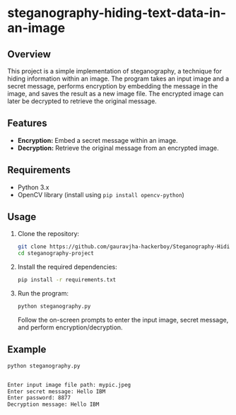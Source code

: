 # steganography-hiding-text-data-in-an-image


## Overview

This project is a simple implementation of steganography, a technique for hiding information within an image. The program takes an input image and a secret message, performs encryption by embedding the message in the image, and saves the result as a new image file. The encrypted image can later be decrypted to retrieve the original message.

## Features

- **Encryption:** Embed a secret message within an image.
- **Decryption:** Retrieve the original message from an encrypted image.

## Requirements

- Python 3.x
- OpenCV library (install using `pip install opencv-python`)

## Usage

1. Clone the repository:

    ```bash
    git clone https://github.com/gauravjha-hackerboy/Steganography-Hiding-text-in-image.git
    cd steganography-project
    ```

2. Install the required dependencies:

    ```bash
    pip install -r requirements.txt
    ```

3. Run the program:

    ```bash
    python steganography.py
    ```

    Follow the on-screen prompts to enter the input image, secret message, and perform encryption/decryption.

## Example

```bash
python steganography.py


Enter input image file path: mypic.jpeg
Enter secret message: Hello IBM
Enter password: 8877
Decryption message: Hello IBM

